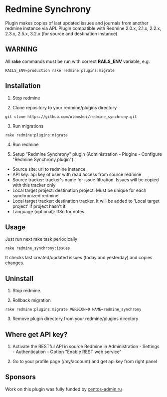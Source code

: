 # Redmine Synchrony

Plugin makes copies of last updated issues and journals from another redmine instance via API.
Plugin compatible with Redmine 2.0.x, 2.1.x, 2.2.x, 2.3.x, 2.5.x, 3.2.x (for source and destination instance)

## WARNING

All **rake** commands must be run with correct **RAILS_ENV** variable, e.g.
```
RAILS_ENV=production rake redmine:plugins:migrate
```

## Installation

1. Stop redmine

2. Clone repository to your redmine/plugins directory
```
git clone https://github.com/olemskoi/redmine_synchrony.git
```

3. Run migrations
```
rake redmine:plugins:migrate
```

4. Run redmine

5. Setup "Redmine Synchrony" plugin (Administration - Plugins - Configure "Redmine Synchrony plugin"):
  * Source site: url to redmine instance
  * API key: api key of user with read access from source redmine
  * Source tracker: tracker's name for issue filtration. Issues will be copied with this tracker only
  * Local target project: destination project. Must be unique for each synchronized redmine
  * Local target tracker: destination tracker. It will be added to 'Local target project' if project hasn't it
  * Language (optional): I18n for notes

## Usage

Just run next rake task periodically
```
rake redmine_synchrony:issues
```
It checks last created/updated issues (today and yesterday) and copies changes.

## Uninstall

1. Stop redmine.

2. Rollback migration
```
rake redmine:plugins:migrate VERSION=0 NAME=redmine_synchrony
```

3. Remove plugin directory from your redmine/plugins directory

## Where get API key?

1. Activate the RESTful API in source Redmine in Administration - Settings - Authentication - Option "Enable REST web service"

2. Go to your profile page (/my/account) and get api key from right panel

## Sponsors

Work on this plugin was fully funded by [centos-admin.ru](http://centos-admin.ru)
